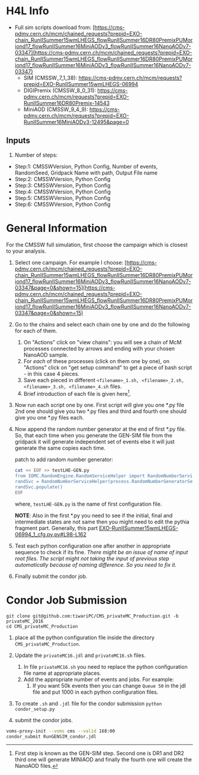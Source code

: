 # H4L Info

- Full sim scripts download from: [https://cms-pdmv.cern.ch/mcm/chained_requests?prepid=EXO-chain_RunIISummer15wmLHEGS_flowRunIISummer16DR80PremixPUMoriond17_flowRunIISummer16MiniAODv3_flowRunIISummer16NanoAODv7-03347](https://cms-pdmv.cern.ch/mcm/chained_requests?prepid=EXO-chain_RunIISummer15wmLHEGS_flowRunIISummer16DR80PremixPUMoriond17_flowRunIISummer16MiniAODv3_flowRunIISummer16NanoAODv7-03347)
   - SIM (CMSSW_7_1_38): https://cms-pdmv.cern.ch/mcm/requests?prepid=EXO-RunIISummer15wmLHEGS-06994
   - DIGIPremix (CMSSW_8_0_31): https://cms-pdmv.cern.ch/mcm/requests?prepid=EXO-RunIISummer16DR80Premix-14543
   - MiniAOD (CMSSW_9_4_9): https://cms-pdmv.cern.ch/mcm/requests?prepid=EXO-RunIISummer16MiniAODv3-12495&page=0

## Inputs

1. Number of steps:
  - Step:1: CMSSWVersion, Python Config, Number of events, RandomSeed, Gridpack Name with path, Output File name
  - Step:2: CMSSWVersion, Python Config
  - Step:3: CMSSWVersion, Python Config
  - Step:4: CMSSWVersion, Python Config
  - Step:5: CMSSWVersion, Python Config
  - Step:6: CMSSWVersion, Python Config

# General Information

For the CMSSW full simulation, first choose the campaign which is closest to your analysis.

1. Select one campaign. For example I choose: [https://cms-pdmv.cern.ch/mcm/chained_requests?prepid=EXO-chain_RunIISummer15wmLHEGS_flowRunIISummer16DR80PremixPUMoriond17_flowRunIISummer16MiniAODv3_flowRunIISummer16NanoAODv7-03347&page=0&shown=15](https://cms-pdmv.cern.ch/mcm/chained_requests?prepid=EXO-chain_RunIISummer15wmLHEGS_flowRunIISummer16DR80PremixPUMoriond17_flowRunIISummer16MiniAODv3_flowRunIISummer16NanoAODv7-03347&page=0&shown=15)

2. Go to the chains and select each chain one by one and do the following for each of them.

   1. On "Actions" click on "view chains": you will see a chain of McM processes connected by arrows and ending with your chosen NanoAOD sample.
   1. For *each* of these processes (click on them one by one), on "Actions" click on "get setup command" to get a piece of bash script - in this case 4 pieces.
   1. Save each pieced in different `<filename>_1.sh, <filename>_2.sh, <filename>_3.sh, <filename>_4.sh` files.
   1. Brief introduction of each file is given here[^intro_files].

[^intro_files]: First step is known as the GEN-SIM step. Second one is DR1 and DR2 third one will generate MINIAOD and finally the fourth one will create the NanoAOD files.

3. Now run each script one by one. First script will give you one *.py file 2nd one should give you two *.py files and third and fourth one should give you one *.py files each.

3. Now append the random number generator at the end of first *.py file. So, that each time when you generate the GEN-SIM file from the gridpack it will generate independent set of events else it will just generate the same copies each time.
   
   patch to add random number generator:
   
   ```bash
   cat << EOF >> testLHE-GEN.py
   from IOMC.RandomEngine.RandomServiceHelper import RandomNumberServiceHelper
   randSvc = RandomNumberServiceHelper(process.RandomNumberGeneratorService)
   randSvc.populate()
   EOF
   ```
   
   where, `testLHE-GEN.py` is the name of first configuration file.
   
   **NOTE**: Also in the first *.py you need to see if the initial, final and intermediate states are not same then you might need to edit the pythia fragment part. Generally, this part [EXO-RunIISummer15wmLHEGS-06994_1_cfg.py.py#L98-L162](https://github.com/tiwariPC/CMS_privateMC_Production/blob/privateMC_2016/EXO-RunIISummer15wmLHEGS-06994_1_cfg.py#L78-L116)

4. Test each python configuration one after another in appropriate sequence to check if its fine. *There might be an issue of name of input root files. The script might not taking the input of previous step automatically because of naming difference. So you need to fix it.*

5. Finally submit the condor job.


# Condor Job Submission

```
git clone git@github.com:tiwariPC/CMS_privateMC_Production.git -b privateMC_2016
cd CMS_privateMC_Production
```

1. place all the python configuration file inside the directory `CMS_privateMC_Production`.
2. Update the `privateMC16.jdl` and `privateMC16.sh` files.
    1. In file `privateMC16.sh` you need to replace the python configuration file name at appropriate places.
    1. Add the appropriate number of events and jobs. For example:
        1. If you want 50k events then you can change `Queue 50` in the jdl file and put 1000 in each python configuration files.
3. To create ```.sh``` and ```.jdl``` file for the condor submission
```python condor_setup.py ```

4. submit the condor jobs.

```bash
voms-proxy-init --voms cms --valid 168:00
condor_submit RunGENSIM_condor.jdl
```
